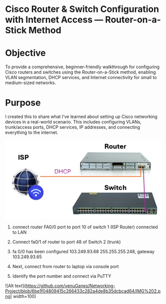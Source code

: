 # Cisco Router & Switch Configuration with Internet Access — Router-on-a-Stick Method

# Objective
To provide a comprehensive, beginner-friendly walkthrough for configuring Cisco routers and switches using the Router-on-a-Stick method, enabling VLAN segmentation, DHCP services, and Internet connectivity for small to medium-sized networks.

# Purpose
I created this to share what I’ve learned about setting up Cisco networking devices in a real-world scenario. This includes configuring VLANs, trunk/access ports, DHCP services, IP addresses, and connecting everything to the internet.

![Alt text](https://github.com/venuGanes/Networking-Project/blob/3b491b029588706dc9ac80887c4457f227f40637/IMG%201.png)

1) connect router FA0/0 port to port 10 of switch 1 (ISP Router) connected to LAN 

2) Connect fa0/1 of router to port 48 of Switch 2 (trunk) 

3) fa 0/0 has been configured 103.249.93.68 255.255.255.248, gateway 103.249.93.65 

4) Next, connect from router to laptop via console port 

5) Identify the port number and connect via PuTTY

![Alt text](https://github.com/venuGanes/Networking-Project/blob/6be1f04809415c266433c282a4de8b35dcbcad64/IMG%202.png| width=100)
   

